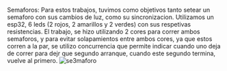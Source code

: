 Semaforos:
Para estos trabajos, tuvimos como objetivos tanto setear un semaforo con sus cambios de luz, como su sincronizacion.
Utilizamos un esp32, 6 leds (2 rojos, 2 amarillos y 2 verdes) con sus respetivas resistencias.
El trabajo, se hizo utilizando 2 cores para correr ambos semaforos, y para evitar solapamientos entre ambos cores, ya que estos corren a la par, se utilizo 
concurrencia que permite indicar cuando uno deja de correr para dejr que segundo arranque, cuando este segundo termina, vuelve al primero.
![se3maforo](https://github.com/user-attachments/assets/494cebf5-c5ed-4d0c-b81b-69bf1bfc49bd)
